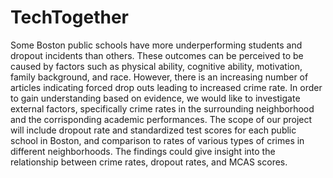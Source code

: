 # TechTogether
Some Boston public schools have more underperforming students and dropout incidents than others. These outcomes can be perceived to be 
caused by factors such as physical ability, cognitive ability, motivation, family background, and race. However, there is an increasing 
number of articles indicating forced drop outs leading to increased crime rate. In order to gain understanding based on evidence, we 
would like to investigate external factors, specifically crime rates in the surrounding neighborhood and the corrisponding academic 
performances. The scope of our project will include dropout rate and standardized test scores for each public school in Boston, and 
comparison to rates of various types of crimes in different neighborhoods. The findings could give insight into the relationship between 
crime rates, dropout rates, and MCAS scores.
